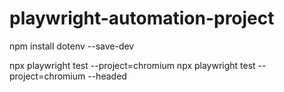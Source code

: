 # playwright-automation-project


npm install dotenv --save-dev


npx playwright test --project=chromium
npx playwright test --project=chromium --headed
